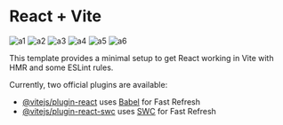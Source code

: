 # React + Vite
![a1](https://github.com/cegerxwin/Form/assets/31402706/005151a2-a975-4e36-bf48-f4e073c1d103)
![a2](https://github.com/cegerxwin/Form/assets/31402706/3cb8d0c1-81f1-47e3-84c1-39da0a574599)
![a3](https://github.com/cegerxwin/Form/assets/31402706/fa3732d7-321e-4b9e-8b99-3db95a6aef8b)
![a4](https://github.com/cegerxwin/Form/assets/31402706/52bd5397-411c-44d0-b513-dd8729ab7e68)
![a5](https://github.com/cegerxwin/Form/assets/31402706/246e5d06-684b-4d57-9ca2-d89f7877bbbc)
![a6](https://github.com/cegerxwin/Form/assets/31402706/f4e5fd6a-a0d9-47ae-b322-8073b00dbc7f)



This template provides a minimal setup to get React working in Vite with HMR and some ESLint rules.

Currently, two official plugins are available:

- [@vitejs/plugin-react](https://github.com/vitejs/vite-plugin-react/blob/main/packages/plugin-react/README.md) uses [Babel](https://babeljs.io/) for Fast Refresh
- [@vitejs/plugin-react-swc](https://github.com/vitejs/vite-plugin-react-swc) uses [SWC](https://swc.rs/) for Fast Refresh
